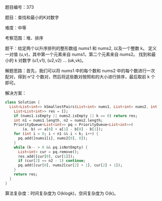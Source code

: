 题目编号：373

题目：查找和最小的K对数字

难度：中等

考察范围：堆、排序

题干：给定两个以升序排列的整形数组 nums1 和 nums2, 以及一个整数 k。
定义一对值 (u,v)，其中第一个元素来自 nums1，第二个元素来自 nums2。
找到和最小的 k 对数字 (u1,v1), (u2,v2) ... (uk,vk)。

解题思路：首先，我们可以将 nums1 中的每个数和 nums2 中的每个数进行一次配对，得到 n^2 个数对，然后将这些数对按照和的大小进行排序，最后取前 k 个即可。

解决方案：

```dart
class Solution {
  List<List<int>> kSmallestPairs(List<int> nums1, List<int> nums2, int k) {
    List<List<int>> res = [];
    if (nums1.isEmpty || nums2.isEmpty || k == 0) return res;
    int n1 = nums1.length, n2 = nums2.length;
    PriorityQueue<List<int>> pq = PriorityQueue<List<int>>(
        (a, b) => a[0] + a[1] - b[0] - b[1]);
    for (int i = 0; i < n1 && i < k; i++) {
      pq.add([nums1[i], nums2[0], 0]);
    }
    while (k-- > 0 && pq.isNotEmpty) {
      List<int> cur = pq.remove();
      res.add([cur[0], cur[1]]);
      if (cur[2] == n2 - 1) continue;
      pq.add([cur[0], nums2[cur[2] + 1], cur[2] + 1]);
    }
    return res;
  }
}
```

算法复杂度：时间复杂度为 O(klogk)，空间复杂度为 O(k)。